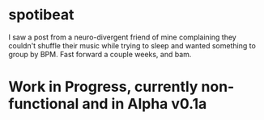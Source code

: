 # spotibeat
I saw a post from a neuro-divergent friend of mine complaining they couldn't shuffle their music while trying to sleep and wanted something to group by BPM. Fast forward a couple weeks, and bam.

# Work in Progress, currently non-functional and in Alpha v0.1a
